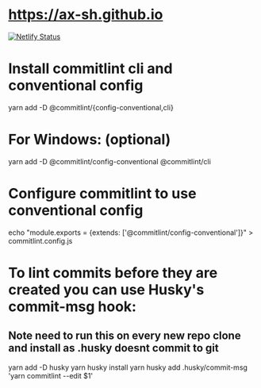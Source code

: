 # https://ax-sh.github.io

[![Netlify Status](https://api.netlify.com/api/v1/badges/44c7f3bc-d97c-40ac-86a9-3a6a25646aff/deploy-status)](https://app.netlify.com/sites/ax-sh/deploys)

# Install commitlint cli and conventional config

yarn add -D @commitlint/{config-conventional,cli}

# For Windows: (optional)

yarn add -D @commitlint/config-conventional @commitlint/cli

# Configure commitlint to use conventional config

echo "module.exports = {extends: ['@commitlint/config-conventional']}" > commitlint.config.js

# To lint commits before they are created you can use Husky's commit-msg hook:

## Note need to run this on every new repo clone and install as .husky doesnt commit to git

yarn add -D husky
yarn husky install
yarn husky add .husky/commit-msg 'yarn commitlint --edit $1'
